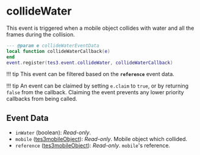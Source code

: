 # collideWater
<div class="search_terms" style="display: none">collidewater</div>

<!---
	This file is autogenerated. Do not edit this file manually. Your changes will be ignored.
	More information: https://github.com/MWSE/MWSE/tree/master/docs
-->

This event is triggered when a mobile object collides with water and all the frames during the collision.

```lua
--- @param e collideWaterEventData
local function collideWaterCallback(e)
end
event.register(tes3.event.collideWater, collideWaterCallback)
```

!!! tip
	This event can be filtered based on the **`reference`** event data.

!!! tip
	An event can be claimed by setting `e.claim` to `true`, or by returning `false` from the callback. Claiming the event prevents any lower priority callbacks from being called.

## Event Data

* `inWater` (boolean): *Read-only*. 
* `mobile` ([tes3mobileObject](../types/tes3mobileObject.md)): *Read-only*. Mobile object which collided.
* `reference` ([tes3mobileObject](../types/tes3mobileObject.md)): *Read-only*. `mobile`'s reference.

